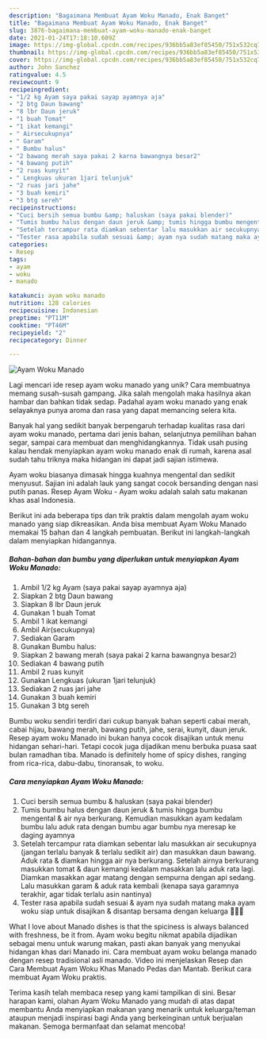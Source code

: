 ```yaml
---
description: "Bagaimana Membuat Ayam Woku Manado, Enak Banget"
title: "Bagaimana Membuat Ayam Woku Manado, Enak Banget"
slug: 3876-bagaimana-membuat-ayam-woku-manado-enak-banget
date: 2021-01-24T17:18:10.609Z
image: https://img-global.cpcdn.com/recipes/936bb5a83ef85450/751x532cq70/ayam-woku-manado-foto-resep-utama.jpg
thumbnail: https://img-global.cpcdn.com/recipes/936bb5a83ef85450/751x532cq70/ayam-woku-manado-foto-resep-utama.jpg
cover: https://img-global.cpcdn.com/recipes/936bb5a83ef85450/751x532cq70/ayam-woku-manado-foto-resep-utama.jpg
author: John Sanchez
ratingvalue: 4.5
reviewcount: 9
recipeingredient:
- "1/2 kg Ayam saya pakai sayap ayamnya aja"
- "2 btg Daun bawang"
- "8 lbr Daun jeruk"
- "1 buah Tomat"
- "1 ikat kemangi"
- " Airsecukupnya"
- " Garam"
- " Bumbu halus"
- "2 bawang merah saya pakai 2 karna bawangnya besar2"
- "4 bawang putih"
- "2 ruas kunyit"
- " Lengkuas ukuran 1jari telunjuk"
- "2 ruas jari jahe"
- "3 buah kemiri"
- "3 btg sereh"
recipeinstructions:
- "Cuci bersih semua bumbu &amp; haluskan (saya pakai blender)"
- "Tumis bumbu halus dengan daun jeruk &amp; tumis hingga bumbu mengental &amp; air nya berkurang. Kemudian masukkan ayam kedalam bumbu lalu aduk rata dengan bumbu agar bumbu nya meresap ke daging ayamnya"
- "Setelah tercampur rata diamkan sebentar lalu masukkan air secukupnya (jangan terlalu banyak &amp; terlalu sedikit air) dan masukkan daun bawang. Aduk rata &amp; diamkan hingga air nya berkurang. Setelah airnya berkurang masukkan tomat &amp; daun kemangi kedalam masakkan lalu aduk rata lagi. Diamkan masakkan agar matang dengan sempurna dengan api sedang. Lalu masukkan garam &amp; aduk rata kembali (kenapa saya garamnya terakhir, agar tidak terlalu asin nantinya)"
- "Tester rasa apabila sudah sesuai &amp; ayam nya sudah matang maka ayam woku siap untuk disajikan &amp; disantap bersama dengan keluarga 🥰🥰🥰"
categories:
- Resep
tags:
- ayam
- woku
- manado

katakunci: ayam woku manado 
nutrition: 128 calories
recipecuisine: Indonesian
preptime: "PT11M"
cooktime: "PT46M"
recipeyield: "2"
recipecategory: Dinner

---
```



![Ayam Woku Manado](https://img-global.cpcdn.com/recipes/936bb5a83ef85450/751x532cq70/ayam-woku-manado-foto-resep-utama.jpg)

Lagi mencari ide resep ayam woku manado yang unik? Cara membuatnya memang susah-susah gampang. Jika salah mengolah maka hasilnya akan hambar dan bahkan tidak sedap. Padahal ayam woku manado yang enak selayaknya punya aroma dan rasa yang dapat memancing selera kita.

Banyak hal yang sedikit banyak berpengaruh terhadap kualitas rasa dari ayam woku manado, pertama dari jenis bahan, selanjutnya pemilihan bahan segar, sampai cara membuat dan menghidangkannya. Tidak usah pusing kalau hendak menyiapkan ayam woku manado enak di rumah, karena asal sudah tahu triknya maka hidangan ini dapat jadi sajian istimewa.

Ayam woku biasanya dimasak hingga kuahnya mengental dan sedikit menyusut. Sajian ini adalah lauk yang sangat cocok bersanding dengan nasi putih panas. Resep Ayam Woku - Ayam woku adalah salah satu makanan khas asal Indonesia.


Berikut ini ada beberapa tips dan trik praktis dalam mengolah ayam woku manado yang siap dikreasikan. Anda bisa membuat Ayam Woku Manado memakai 15 bahan dan 4 langkah pembuatan. Berikut ini langkah-langkah dalam menyiapkan hidangannya.

<!--inarticleads1-->

##### Bahan-bahan dan bumbu yang diperlukan untuk menyiapkan Ayam Woku Manado:

1. Ambil 1/2 kg Ayam (saya pakai sayap ayamnya aja)
1. Siapkan 2 btg Daun bawang
1. Siapkan 8 lbr Daun jeruk
1. Gunakan 1 buah Tomat
1. Ambil 1 ikat kemangi
1. Ambil  Air(secukupnya)
1. Sediakan  Garam
1. Gunakan  Bumbu halus:
1. Siapkan 2 bawang merah (saya pakai 2 karna bawangnya besar2)
1. Sediakan 4 bawang putih
1. Ambil 2 ruas kunyit
1. Gunakan  Lengkuas (ukuran 1jari telunjuk)
1. Sediakan 2 ruas jari jahe
1. Gunakan 3 buah kemiri
1. Gunakan 3 btg sereh


Bumbu woku sendiri terdiri dari cukup banyak bahan seperti cabai merah, cabai hijau, bawang merah, bawang putih, jahe, serai, kunyit, daun jeruk. Resep ayam woku Manado ini bukan hanya cocok disajikan untuk menu hidangan sehari-hari. Tetapi cocok juga dijadikan menu berbuka puasa saat bulan ramadhan tiba. Manado is definitely home of spicy dishes, ranging from rica-rica, dabu-dabu, tinoransak, to woku. 

<!--inarticleads2-->

##### Cara menyiapkan Ayam Woku Manado:

1. Cuci bersih semua bumbu &amp; haluskan (saya pakai blender)
1. Tumis bumbu halus dengan daun jeruk &amp; tumis hingga bumbu mengental &amp; air nya berkurang. Kemudian masukkan ayam kedalam bumbu lalu aduk rata dengan bumbu agar bumbu nya meresap ke daging ayamnya
1. Setelah tercampur rata diamkan sebentar lalu masukkan air secukupnya (jangan terlalu banyak &amp; terlalu sedikit air) dan masukkan daun bawang. Aduk rata &amp; diamkan hingga air nya berkurang. Setelah airnya berkurang masukkan tomat &amp; daun kemangi kedalam masakkan lalu aduk rata lagi. Diamkan masakkan agar matang dengan sempurna dengan api sedang. Lalu masukkan garam &amp; aduk rata kembali (kenapa saya garamnya terakhir, agar tidak terlalu asin nantinya)
1. Tester rasa apabila sudah sesuai &amp; ayam nya sudah matang maka ayam woku siap untuk disajikan &amp; disantap bersama dengan keluarga 🥰🥰🥰


What I love about Manado dishes is that the spiciness is always balanced with freshness, be it from. Ayam woku begitu nikmat apabila dijadikan sebagai menu untuk warung makan, pasti akan banyak yang menyukai hidangan khas dari Manado ini. Cara membuat ayam woku belanga manado dengan resep tradisional asli manado. Video ini menjelaskan Resep dan Cara Membuat Ayam Woku Khas Manado Pedas dan Mantab. Berikut cara membuat Ayam Woku praktis. 

Terima kasih telah membaca resep yang kami tampilkan di sini. Besar harapan kami, olahan Ayam Woku Manado yang mudah di atas dapat membantu Anda menyiapkan makanan yang menarik untuk keluarga/teman ataupun menjadi inspirasi bagi Anda yang berkeinginan untuk berjualan makanan. Semoga bermanfaat dan selamat mencoba!
